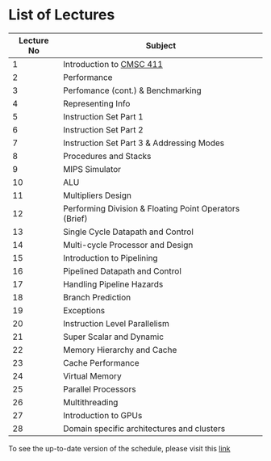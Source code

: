 # List of Lectures
| Lecture No | Subject |
| ------------- | ------------- |
| 1 | Introduction to [CMSC 411](https://docs.google.com/presentation/d/1-aFF8afND3U7TEijsB-ySEmlFctwi70KpUkBbYt_YSs/edit?usp=sharing) | [Computer Architecture](https://docs.google.com/presentation/d/1dv2tgCmJddnfcO-zO3ue5t0O2DUjQh7seF9G_Ogk100/edit?usp=sharing)|
| 2 | Performance |
| 3 | Perfomance (cont.) & Benchmarking |
| 4 | Representing Info |
| 5 | Instruction Set Part 1 |
| 6 | Instruction Set Part 2 |
| 7 | Instruction Set Part 3 & Addressing Modes |
| 8 | Procedures and Stacks |
| 9 | MIPS Simulator |
| 10 | ALU |
| 11 | Multipliers Design |
| 12 | Performing Division & Floating Point Operators (Brief) |
| 13 | Single Cycle Datapath and Control |
| 14 | Multi-cycle Processor and Design |
| 15 | Introduction to Pipelining |
| 16 | Pipelined Datapath and Control |
| 17 | Handling Pipeline Hazards |
| 18 | Branch Prediction |
| 19 | Exceptions |
| 20 | Instruction Level Parallelism |
| 21 | Super Scalar and Dynamic |
| 22 | Memory Hierarchy and Cache |
| 23 | Cache Performance |
| 24 | Virtual Memory |
| 25 | Parallel Processors |
| 26 | Multithreading |
| 27 | Introduction to GPUs |
| 28 | Domain specific architectures and clusters |


To see the up-to-date version of the schedule, please visit this [link](
https://docs.google.com/spreadsheets/d/1aKL8B1QTyUmcOuGEN3xV1pbpBPYe1P5fbHKwI3VI90M/edit#gid=0)
